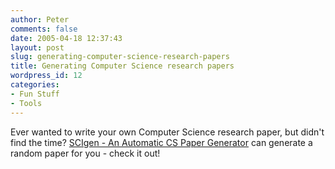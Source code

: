 ```yaml
---
author: Peter
comments: false
date: 2005-04-18 12:37:43
layout: post
slug: generating-computer-science-research-papers
title: Generating Computer Science research papers
wordpress_id: 12
categories:
- Fun Stuff
- Tools
---
```


Ever wanted to write your own Computer Science research paper, but didn't find the time? [SCIgen - An Automatic CS Paper Generator](http://www.pdos.csail.mit.edu/scigen/) can generate a random paper for you - check it out!
